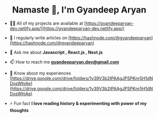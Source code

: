 <h1 align="center">Namaste 👋, I'm Gyandeep Aryan</h1>

- 👨‍💻 All of my projects are available at [https://gyandeeparyan-dev.netlify.app/](https://gyandeeparyan-dev.netlify.app/)

- 📝 I regularly write articles on [https://hashnode.com/@gyandeeparyan](https://hashnode.com/@gyandeeparyan)

- 💬 Ask me about **Javascript , React.js , Next.js**

- 📫 How to reach me **gyandeeparyan.dev@gmail.com**

- 📄 Know about my experiences [https://drive.google.com/drive/folders/1v39V3b2tPAAgJPSPKnr5H1dNDosWhjAe](https://drive.google.com/drive/folders/1v39V3b2tPAAgJPSPKnr5H1dNDosWhjAe)

- ⚡ Fun fact **I love reading history & experimenting with power of my thoughts**

